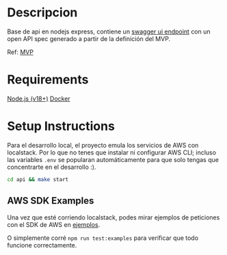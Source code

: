 # Descripcion

Base de api en nodejs express, contiene un [swagger ui endpoint](http://localhost:3000/api-docs) con un open API spec generado a partir de la definición del MVP.

Ref: [MVP](https://docs.google.com/document/d/11F_YE7d1th6ORO_AVKZn9idoiMjSzepwSYcMBZONDt8)

# Requirements

[Node.js (v18+)](https://nodejs.org/en/download)
[Docker](https://www.docker.com/products/docker-desktop/)

# Setup Instructions

Para el desarrollo local, el proyecto emula los servicios de AWS con localstack. Por lo que no tenes que instalar ni configurar AWS CLI; incluso las variables `.env` se popularan automáticamente para que solo tengas que concentrarte en el desarrollo :).

```bash
cd api && make start
```

## AWS SDK Examples

Una vez que esté corriendo localstack, podes mirar ejemplos de peticiones con el SDK de AWS en [ejemplos](examples/index.js).

O simplemente corré `npm run test:examples` para verificar que todo funcione correctamente.
